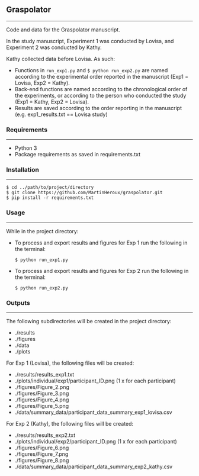 ## Graspolator 
***
Code and data for the Graspolator manuscript.

In the study manuscript, Experiment 1 was conducted by Lovisa, and Experiment 2 was conducted by Kathy.

Kathy collected data before Lovisa. As such:
- Functions in ```run_exp1.py``` and ```$ python run_exp2.py``` are named according to the experimental order reported in the manuscript (Exp1 = Lovisa, Exp2 = Kathy).
- Back-end functions are named according to the chronological order of the experiments, or according to the person who conducted the study (Exp1 = Kathy, Exp2 = Lovisa).
- Results are saved according to the order reporting in the manuscript (e.g. exp1_results.txt == Lovisa study)

### Requirements
***
- Python 3
- Package requirements as saved in requirements.txt

### Installation
***
```
$ cd ../path/to/project/directory
$ git clone https://github.com/MartinHeroux/graspolator.git
$ pip install -r requirements.txt
```

### Usage
***
While in the project directory:
- To process and export results and figures for Exp 1 run the following in the terminal:

    ```$ python run_exp1.py```
- To process and export results and figures for Exp 2 run the following in the terminal:

    ```$ python run_exp2.py```


### Outputs
***
The following subdirectories will be created in the project directory:
- ./results
- ./figures
- ./data
- ./plots

For Exp 1 (Lovisa), the following files will be created:
- ./results/results_exp1.txt
- ./plots/individual/exp1/participant_ID.png (1 x  for each participant)
- ./figures/Figure_2.png
- ./figures/Figure_3.png
- ./figures/Figure_4.png
- ./figures/Figure_5.png
- ./data/summary_data/participant_data_summary_exp1_lovisa.csv

For Exp 2 (Kathy), the following files will be created:
- ./results/results_exp2.txt
- ./plots/individual/exp2/participant_ID.png (1 x for each participant)
- ./figures/Figure_6.png
- ./figures/Figure_7.png
- ./figures/Figure_8.png
- ./data/summary_data/participant_data_summary_exp2_kathy.csv
